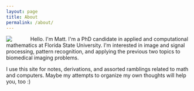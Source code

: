 ```yaml
---
layout: page
title: About
permalink: /about/
---
```


<img src="{{ site.baseurl }}/images/me.png" style="float:left; padding-right: 50px;" /> Hello. I'm Matt. I'm a PhD candidate in applied and computational mathematics at Florida State University. I'm interested in image and signal processing, pattern recognition, and applying the previous two topics to biomedical imaging problems.

I use this site for notes, derivations, and assorted ramblings related to math and computers. Maybe my attempts to organize my own thoughts will help you, too :)
